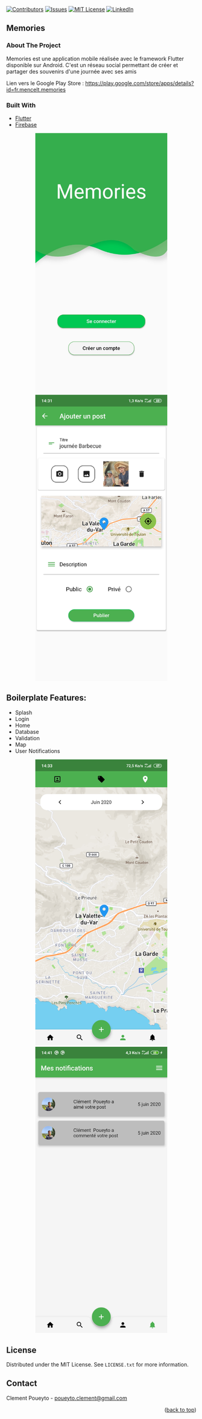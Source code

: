 [![Contributors][contributors-shield]][contributors-url]
[![Issues][issues-shield]][issues-url]
[![MIT License][license-shield]][license-url]
[![LinkedIn][linkedin-shield]][linkedin-url]


## Memories

<!-- ABOUT THE PROJECT -->
### About The Project

Memories est une application mobile réalisée avec le framework Flutter disponible sur Android. C'est un réseau social permettant de créer et partager des souvenirs d'une journée avec ses amis

Lien vers le Google Play Store : https://play.google.com/store/apps/details?id=fr.mencelt.memories

### Built With

* [Flutter](https://flutter.dev/)
* [Firebase](https://firebase.google.com/)



<p align="center">
  <img src="https://github.com/ClementPoueyto/Memories-FlutterApp/blob/master/images/Screenshot_2020-06-05-14-23-30-120_com.mencelt.memories.jpg" width="350" title="screenshot app">
  <img src="https://github.com/ClementPoueyto/Memories-FlutterApp/blob/master/images/Screenshot_2020-06-05-14-31-35-007_com.mencelt.memories.jpg" width="350" title="screenshot app">
</p>

## Boilerplate Features:

* Splash
* Login
* Home
* Database
* Validation
* Map
* User Notifications


<p align="center">
  <img src="https://github.com/ClementPoueyto/Memories-FlutterApp/blob/master/images/Screenshot_2020-06-05-14-33-27-235_com.mencelt.memories.jpg" width="350" title="screenshot app">
  <img src="https://github.com/ClementPoueyto/Memories-FlutterApp/blob/master/images/Screenshot_2020-06-05-14-41-09-680_com.mencelt.memories.jpg" width="350" title="screenshot app">
</p>



<!-- LICENSE -->
## License

Distributed under the MIT License. See `LICENSE.txt` for more information.

<!-- CONTACT -->
## Contact

Clement Poueyto - poueyto.clement@gmail.com

<p align="right">(<a href="#top">back to top</a>)</p>

<!-- MARKDOWN LINKS & IMAGES -->
<!-- https://www.markdownguide.org/basic-syntax/#reference-style-links -->
[contributors-shield]: https://img.shields.io/github/contributors/ClementPoueyto/Memories-FlutterApp?style=for-the-badge
[contributors-url]: https://github.com/ClementPoueyto/Memories-FlutterApp/graphs/contributors
[issues-shield]: https://img.shields.io/github/issues/ClementPoueyto/Memories-FlutterApp?style=for-the-badge
[issues-url]: https://github.com/ClementPoueyto/Memories-FlutterApp/issues
[license-shield]: https://img.shields.io/github/license/ClementPoueyto/Memories-FlutterApp?style=for-the-badge
[license-url]: https://github.com/ClementPoueyto/Memories-FlutterApp/blob/master/LICENSE.txt
[linkedin-shield]: https://img.shields.io/badge/-LinkedIn-black.svg?style=for-the-badge&logo=linkedin&colorB=555
[linkedin-url]: https://www.linkedin.com/in/cl%C3%A9ment-poueyto-743429180
[product-screenshot]: images/screenshot.png
